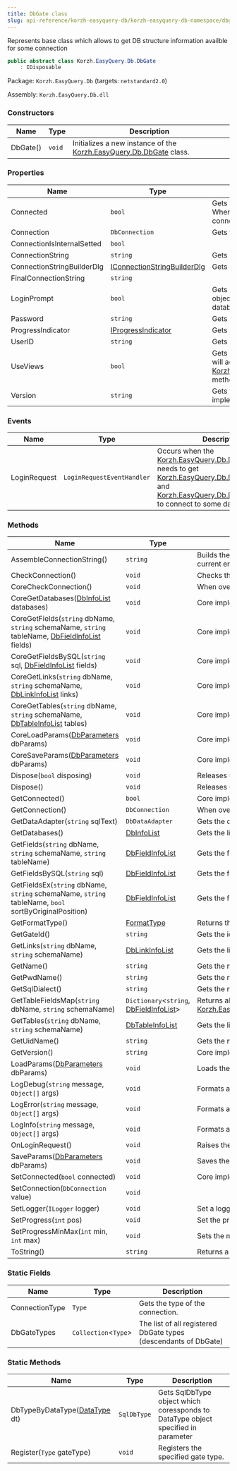 ```yaml
---
title: DbGate class
slug: api-reference/korzh-easyquery-db/korzh-easyquery-db-namespace/dbgate-class
---
```


Represents base class which allows to get DB structure information availble for some connection
```csharp
public abstract class Korzh.EasyQuery.Db.DbGate
    : IDisposable

```
Package: `Korzh.EasyQuery.Db` (targets: `netstandard2.0`)

Assembly: `Korzh.EasyQuery.Db.dll`

### Constructors

| Name | Type | Description | 
| --- | --- | --- | 
| DbGate() | `void` | Initializes a new instance of the [Korzh.EasyQuery.Db.DbGate](//easyquery/docs/api-reference/korzh-easyquery-db/korzh-easyquery-db-namespace/dbgate-class) class. | 


### Properties

| Name | Type | Description | 
| --- | --- | --- | 
| Connected | `bool` | Gets or sets a value indicating whether this `DbGate` is connected.  When this property is assigned to <c>true</c> then the object tries to connect to database. | 
| Connection | `DbConnection` | Gets the connection. | 
| ConnectionIsInternalSetted | `bool` |  | 
| ConnectionString | `string` | Gets or sets the connection string. | 
| ConnectionStringBuilderDlg | [IConnectionStringBuilderDlg](//easyquery/docs/api-reference/korzh-easyquery-db/korzh-easyquery-db-namespace/iconnectionstringbuilderdlg-interface) | Gets or sets the connection string builder dialog. | 
| FinalConnectionString | `string` |  | 
| LoginPrompt | `bool` | Gets or sets a value indicating whether [Korzh.EasyQuery.Db.DbGate](//easyquery/docs/api-reference/korzh-easyquery-db/korzh-easyquery-db-namespace/dbgate-class) object should ask user for login and password when connect to database. | 
| Password | `string` | Gets or sets the "Password" parameter of database connection. | 
| ProgressIndicator | [IProgressIndicator](//easyquery/docs/api-reference/korzh-easyquery/korzh-easyquery-namespace/iprogressindicator-interface) | Gets or sets the progress indicator object. | 
| UserID | `string` | Gets or sets the "User ID" parameter of database connection. | 
| UseViews | `bool` | Gets or sets a value indicating whether [Korzh.EasyQuery.Db.DbGate](//easyquery/docs/api-reference/korzh-easyquery-db/korzh-easyquery-db-namespace/dbgate-class) will add views in the list of tables returned by [Korzh.EasyQuery.Db.DbGate.GetTables(System.String,System.String)](//easyquery/docs/api-reference/korzh-easyquery-db/korzh-easyquery-db-namespace/dbgate-class) method. | 
| Version | `string` | Gets the version of the current [Korzh.EasyQuery.Db.DbGate](//easyquery/docs/api-reference/korzh-easyquery-db/korzh-easyquery-db-namespace/dbgate-class) implementation | 


### Events

| Name | Type | Description | 
| --- | --- | --- | 
| LoginRequest | `LoginRequestEventHandler` | Occurs when the [Korzh.EasyQuery.Db.DbGate](//easyquery/docs/api-reference/korzh-easyquery-db/korzh-easyquery-db-namespace/dbgate-class) objects needs to get [Korzh.EasyQuery.Db.DbGate.UserID](//easyquery/docs/api-reference/korzh-easyquery-db/korzh-easyquery-db-namespace/dbgate-class) and [Korzh.EasyQuery.Db.DbGate.Password](//easyquery/docs/api-reference/korzh-easyquery-db/korzh-easyquery-db-namespace/dbgate-class) to connect to some database. | 


### Methods

| Name | Type | Description | 
| --- | --- | --- | 
| AssembleConnectionString() | `string` | Builds the final connection string based on the string defined in [Korzh.EasyQuery.Db.DbGate.ConnectionString](//easyquery/docs/api-reference/korzh-easyquery-db/korzh-easyquery-db-namespace/dbgate-class) property,  current environment variables and the parameters defined in UserID and Password properties. | 
| CheckConnection() | `void` | Checks the connection. Calls CoreCheckConnection() method. | 
| CoreCheckConnection() | `void` | When overriden in derived class, performs the actual connection checking | 
| CoreGetDatabases([DbInfoList](//easyquery/docs/api-reference/korzh-easyquery-db/korzh-easyquery-db-namespace/dbinfolist-class) databases) | `void` | Core implementation of [Korzh.EasyQuery.Db.DbGate.GetDatabases](//easyquery/docs/api-reference/korzh-easyquery-db/korzh-easyquery-db-namespace/dbgate-class) method. | 
| CoreGetFields(`string` dbName, `string` schemaName, `string` tableName, [DbFieldInfoList](//easyquery/docs/api-reference/korzh-easyquery-db/korzh-easyquery-db-namespace/dbfieldinfolist-class) fields) | `void` | Core implementation of [Korzh.EasyQuery.Db.DbGate.GetFields(System.String,System.String,System.String)](//easyquery/docs/api-reference/korzh-easyquery-db/korzh-easyquery-db-namespace/dbgate-class) method. | 
| CoreGetFieldsBySQL(`string` sql, [DbFieldInfoList](//easyquery/docs/api-reference/korzh-easyquery-db/korzh-easyquery-db-namespace/dbfieldinfolist-class) fields) | `void` | Core implementation of [Korzh.EasyQuery.Db.DbGate.GetFieldsBySQL(System.String)](//easyquery/docs/api-reference/korzh-easyquery-db/korzh-easyquery-db-namespace/dbgate-class) method. | 
| CoreGetLinks(`string` dbName, `string` schemaName, [DbLinkInfoList](//easyquery/docs/api-reference/korzh-easyquery-db/korzh-easyquery-db-namespace/dblinkinfolist-class) links) | `void` | Core implementation of [Korzh.EasyQuery.Db.DbGate.GetLinks(System.String,System.String)](//easyquery/docs/api-reference/korzh-easyquery-db/korzh-easyquery-db-namespace/dbgate-class) method. | 
| CoreGetTables(`string` dbName, `string` schemaName, [DbTableInfoList](//easyquery/docs/api-reference/korzh-easyquery-db/korzh-easyquery-db-namespace/dbtableinfolist-class) tables) | `void` | Core implementation of [Korzh.EasyQuery.Db.DbGate.GetTables(System.String,System.String)](//easyquery/docs/api-reference/korzh-easyquery-db/korzh-easyquery-db-namespace/dbgate-class) method. | 
| CoreLoadParams([DbParameters](//easyquery/docs/api-reference/korzh-easyquery-db/korzh-easyquery-db-namespace/dbparameters-class) dbParams) | `void` | Core implementation of [Korzh.EasyQuery.Db.DbGate.LoadParams(Korzh.EasyQuery.Db.DbParameters)](//easyquery/docs/api-reference/korzh-easyquery-db/korzh-easyquery-db-namespace/dbgate-class) method. | 
| CoreSaveParams([DbParameters](//easyquery/docs/api-reference/korzh-easyquery-db/korzh-easyquery-db-namespace/dbparameters-class) dbParams) | `void` | Core implementation of [Korzh.EasyQuery.Db.DbGate.SaveParams(Korzh.EasyQuery.Db.DbParameters)](//easyquery/docs/api-reference/korzh-easyquery-db/korzh-easyquery-db-namespace/dbgate-class) method. | 
| Dispose(`bool` disposing) | `void` | Releases unmanaged and - optionally - managed resources. | 
| Dispose() | `void` | Releases unmanaged and - optionally - managed resources. | 
| GetConnected() | `bool` | Core implemenation of "get" method of [Korzh.EasyQuery.Db.DbGate.Connected](//easyquery/docs/api-reference/korzh-easyquery-db/korzh-easyquery-db-namespace/dbgate-class) property. | 
| GetConnection() | `DbConnection` | When overriden in derived class, returns the connection | 
| GetDataAdapter(`string` sqlText) | `DbDataAdapter` | Gets the data adapter. | 
| GetDatabases() | [DbInfoList](//easyquery/docs/api-reference/korzh-easyquery-db/korzh-easyquery-db-namespace/dbinfolist-class) | Gets the list of available databases. | 
| GetFields(`string` dbName, `string` schemaName, `string` tableName) | [DbFieldInfoList](//easyquery/docs/api-reference/korzh-easyquery-db/korzh-easyquery-db-namespace/dbfieldinfolist-class) | Gets the fields by table. | 
| GetFieldsBySQL(`string` sql) | [DbFieldInfoList](//easyquery/docs/api-reference/korzh-easyquery-db/korzh-easyquery-db-namespace/dbfieldinfolist-class) | Gets the fields of result set of some SQL statement execution. | 
| GetFieldsEx(`string` dbName, `string` schemaName, `string` tableName, `bool` sortByOriginalPosition) | [DbFieldInfoList](//easyquery/docs/api-reference/korzh-easyquery-db/korzh-easyquery-db-namespace/dbfieldinfolist-class) | Gets the fields by table. | 
| GetFormatType() | [FormatType](//easyquery/docs/api-reference/korzh-easyquery-db/korzh-easyquery-db-namespace/formattype-enum) | Returns the format type for this DB gate | 
| GetGateId() | `string` | Gets the id of [Korzh.EasyQuery.Db.DbGate](//easyquery/docs/api-reference/korzh-easyquery-db/korzh-easyquery-db-namespace/dbgate-class). Must be overrided in inherited classes | 
| GetLinks(`string` dbName, `string` schemaName) | [DbLinkInfoList](//easyquery/docs/api-reference/korzh-easyquery-db/korzh-easyquery-db-namespace/dblinkinfolist-class) | Gets the list of available tables. | 
| GetName() | `string` | Gets the name of [Korzh.EasyQuery.Db.DbGate](//easyquery/docs/api-reference/korzh-easyquery-db/korzh-easyquery-db-namespace/dbgate-class). Must be overrided in inherited classes | 
| GetPwdName() | `string` | Gets the name of "password" attribute in connection string. | 
| GetSqlDialect() | `string` | Gets the name of default SQL dialect. Can be overrided in inherited classes | 
| GetTableFieldsMap(`string` dbName, `string` schemaName) | `Dictionary`&lt;`string`, [DbFieldInfoList](//easyquery/docs/api-reference/korzh-easyquery-db/korzh-easyquery-db-namespace/dbfieldinfolist-class)&gt; | Returns all table fields map for the particular DB and schema. Called in [Korzh.EasyQuery.Db.DbGate.CoreGetFields(System.String,System.String,System.String,Korzh.EasyQuery.Db.DbFieldInfoList)](//easyquery/docs/api-reference/korzh-easyquery-db/korzh-easyquery-db-namespace/dbgate-class) | 
| GetTables(`string` dbName, `string` schemaName) | [DbTableInfoList](//easyquery/docs/api-reference/korzh-easyquery-db/korzh-easyquery-db-namespace/dbtableinfolist-class) | Gets the list of available tables. | 
| GetUidName() | `string` | Gets the name of User ID attribute in connection string | 
| GetVersion() | `string` | Core implemenation of [Korzh.EasyQuery.Db.DbGate.Version](//easyquery/docs/api-reference/korzh-easyquery-db/korzh-easyquery-db-namespace/dbgate-class) property. Must be overrided in descendants. | 
| LoadParams([DbParameters](//easyquery/docs/api-reference/korzh-easyquery-db/korzh-easyquery-db-namespace/dbparameters-class) dbParams) | `void` | Loads the connection parameters. | 
| LogDebug(`string` message, `Object[]` args) | `void` | Formats and writes a debug log message. | 
| LogError(`string` message, `Object[]` args) | `void` | Formats and writes an error log message. | 
| LogInfo(`string` message, `Object[]` args) | `void` | Formats and writes an informational log message. | 
| OnLoginRequest() | `void` | Raises the `LoginRequest` event and filled UserID and Password by values returned in event arguments | 
| SaveParams([DbParameters](//easyquery/docs/api-reference/korzh-easyquery-db/korzh-easyquery-db-namespace/dbparameters-class) dbParams) | `void` | Saves the connection parameters. | 
| SetConnected(`bool` connected) | `void` | Core implemenation of "set" method of [Korzh.EasyQuery.Db.DbGate.Connected](//easyquery/docs/api-reference/korzh-easyquery-db/korzh-easyquery-db-namespace/dbgate-class) property. | 
| SetConnection(`DbConnection` value) | `void` |  | 
| SetLogger(`ILogger` logger) | `void` | Set a logger | 
| SetProgress(`int` pos) | `void` | Set the progress to the specified position. | 
| SetProgressMinMax(`int` min, `int` max) | `void` | Sets the minimum and maximum of progress indicator. | 
| ToString() | `string` | Returns a `System.String` that represents the current `System.Object`. | 


### Static Fields

| Name | Type | Description | 
| --- | --- | --- | 
| ConnectionType | `Type` | Gets the type of the connection. | 
| DbGateTypes | `Collection`&lt;`Type`&gt; | The list of all registered DbGate types (descendants of DbGate) | 


### Static Methods

| Name | Type | Description | 
| --- | --- | --- | 
| DbTypeByDataType([DataType](//easyquery/docs/api-reference/easydata-core/easydata-namespace/datatype-enum) dt) | `SqlDbType` | Gets SqlDbType object which coressponds to DataType object specified in  parameter | 
| Register(`Type` gateType) | `void` | Registers the specified gate type. |